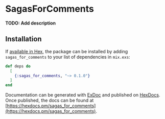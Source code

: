 # SagasForComments

**TODO: Add description**

## Installation

If [available in Hex](https://hex.pm/docs/publish), the package can be installed
by adding `sagas_for_comments` to your list of dependencies in `mix.exs`:

```elixir
def deps do
  [
    {:sagas_for_comments, "~> 0.1.0"}
  ]
end
```

Documentation can be generated with [ExDoc](https://github.com/elixir-lang/ex_doc)
and published on [HexDocs](https://hexdocs.pm). Once published, the docs can
be found at [https://hexdocs.pm/sagas_for_comments](https://hexdocs.pm/sagas_for_comments).

